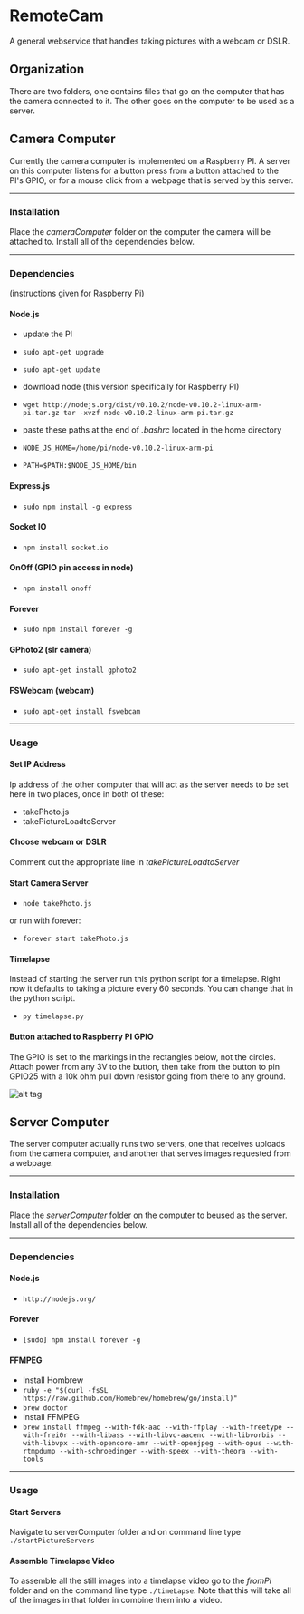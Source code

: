 RemoteCam
=====

A general webservice that handles taking pictures with a webcam or DSLR.

## Organization
There are two folders, one contains files that go on the computer that has the camera connected to it. The other goes on the computer to be used as a server.

## Camera Computer
Currently the camera computer is implemented on a Raspberry PI. A server on this computer listens for a button press from a button attached to the PI's GPIO, or for a mouse click from a webpage that is served by this server.

- - - -

### Installation
Place the _cameraComputer_ folder on the computer the camera will be attached to. Install all of the dependencies below.

- - - -

### Dependencies
(instructions given for Raspberry Pi)
#### Node.js
* update the PI
 * `sudo apt-get upgrade`
 * `sudo apt-get update`

* download node (this version specifically for Raspberry PI)
 * `wget http://nodejs.org/dist/v0.10.2/node-v0.10.2-linux-arm-pi.tar.gz
tar -xvzf node-v0.10.2-linux-arm-pi.tar.gz`

* paste these paths at the end of _.bashrc_ located in the home directory
 * `NODE_JS_HOME=/home/pi/node-v0.10.2-linux-arm-pi`
 * `PATH=$PATH:$NODE_JS_HOME/bin`


#### Express.js
* `sudo npm install -g express`

#### Socket IO
* `npm install socket.io`

#### OnOff (GPIO pin access in node)
* `npm install onoff`
 
#### Forever
* `sudo npm install forever -g`

#### GPhoto2 (slr camera)
* `sudo apt-get install gphoto2`

#### FSWebcam (webcam)
* `sudo apt-get install fswebcam`

- - - -
 
### Usage

#### Set IP Address
Ip address of the other computer that will act as the server needs to be set here in two places, once in both of these:
* takePhoto.js
* takePictureLoadtoServer
 
#### Choose webcam or DSLR
Comment out the appropriate line in _takePictureLoadtoServer_

#### Start Camera Server
* `node takePhoto.js`

or run with forever:
* `forever start takePhoto.js`

#### Timelapse
Instead of starting the server run this python script for a timelapse. Right now it defaults to taking a picture every 60 seconds. You can change that in the python script.
* `py timelapse.py`
 
#### Button attached to Raspberry PI GPIO
The GPIO is set to the markings in the rectangles below, not the circles. Attach power from any 3V to the button, then take from the button to pin GPIO25 with a 10k ohm pull down resistor going from there to any ground.

![alt tag](http://ngng.gotovac.org/wp-content/uploads/2014/04/Raspberry-Pi-GPIO-Layout-Revision-2-e1347664831557.png)


  
  
## Server Computer
The server computer actually runs two servers, one that receives uploads from the camera computer, and another that serves images requested from a webpage.

----

### Installation
Place the _serverComputer_ folder on the computer to beused as the server. Install all of the dependencies below.

----

### Dependencies

#### Node.js
* `http://nodejs.org/`

#### Forever
* `[sudo] npm install forever -g`

#### FFMPEG
* Install Hombrew
 * `ruby -e "$(curl -fsSL https://raw.github.com/Homebrew/homebrew/go/install)"`
 * `brew doctor`
* Install FFMPEG
 * `brew install ffmpeg --with-fdk-aac --with-ffplay --with-freetype --with-frei0r --with-libass --with-libvo-aacenc --with-libvorbis --with-libvpx --with-opencore-amr --with-openjpeg --with-opus --with-rtmpdump --with-schroedinger --with-speex --with-theora --with-tools` 

----

### Usage

#### Start Servers
Navigate to serverComputer folder and on command line type `./startPictureServers`

#### Assemble Timelapse Video
To assemble all the still images into a timelapse video go to the _fromPI_ folder and on the command line type `./timeLapse`. Note that this will take all of the images in that folder in combine them into a video.



